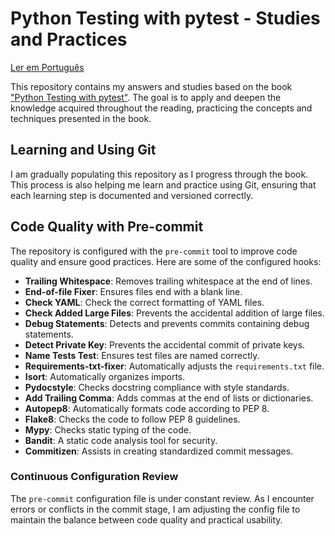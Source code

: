 # Python Testing with pytest - Studies and Practices

[Ler em Português](./README_pt_br.md)

This repository contains my answers and studies based on the book ["Python Testing with pytest"](https://pragprog.com/titles/bopytest2/python-testing-with-pytest-second-edition/). The goal is to apply and deepen the knowledge acquired throughout the reading, practicing the concepts and techniques presented in the book.

## Learning and Using Git

I am gradually populating this repository as I progress through the book. This process is also helping me learn and practice using Git, ensuring that each learning step is documented and versioned correctly.

## Code Quality with Pre-commit

The repository is configured with the `pre-commit` tool to improve code quality and ensure good practices. Here are some of the configured hooks:

- **Trailing Whitespace**: Removes trailing whitespace at the end of lines.
- **End-of-file Fixer**: Ensures files end with a blank line.
- **Check YAML**: Check the correct formatting of YAML files.
- **Check Added Large Files**: Prevents the accidental addition of large files.
- **Debug Statements**: Detects and prevents commits containing debug statements.
- **Detect Private Key**: Prevents the accidental commit of private keys.
- **Name Tests Test**: Ensures test files are named correctly.
- **Requirements-txt-fixer**: Automatically adjusts the `requirements.txt` file.
- **Isort**: Automatically organizes imports.
- **Pydocstyle**: Checks docstring compliance with style standards.
- **Add Trailing Comma**: Adds commas at the end of lists or dictionaries.
- **Autopep8**: Automatically formats code according to PEP 8.
- **Flake8**: Checks the code to follow PEP 8 guidelines.
- **Mypy**: Checks static typing of the code.
- **Bandit**: A static code analysis tool for security.
- **Commitizen**: Assists in creating standardized commit messages.

### Continuous Configuration Review

The `pre-commit` configuration file is under constant review. As I encounter errors or conflicts in the commit stage, I am adjusting the config file to maintain the balance between code quality and practical usability.
